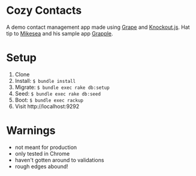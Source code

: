 Cozy Contacts
=======

A demo contact management app made using [Grape](https://github.com/intridea/grape) and [Knockout.js](http://knockoutjs.com/). Hat tip to [Mikesea](https://github.com/mikesea) and his sample app [Grapple](https://github.com/mikesea/grapple).

# Setup

1. Clone
2. Install: `$ bundle install`
3. Migrate: `$ bundle exec rake db:setup`
4. Seed: `$ bundle exec rake db:seed`
5. Boot: `$ bundle exec rackup`
6. Visit http://localhost:9292

# Warnings

- not meant for production
- only tested in Chrome
- haven't gotten around to validations
- rough edges abound!
